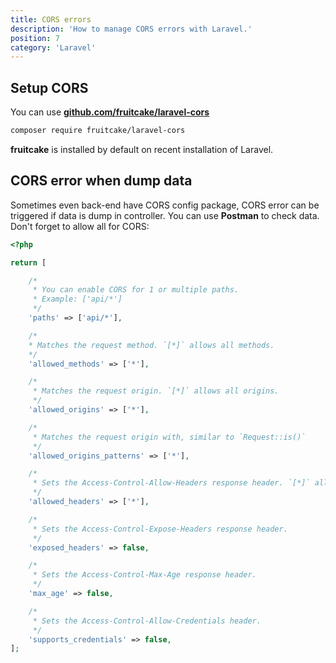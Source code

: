 ```yaml
---
title: CORS errors
description: 'How to manage CORS errors with Laravel.'
position: 7
category: 'Laravel'
---
```


## Setup CORS

You can use [**github.com/fruitcake/laravel-cors**](https://github.com/fruitcake/laravel-cors)

```bash
composer require fruitcake/laravel-cors
```

**fruitcake** is installed by default on recent installation of Laravel.

## CORS error when dump data

Sometimes even back-end have CORS config package, CORS error can be triggered if data is dump in controller. You can use **Postman** to check data. Don't forget to allow all for CORS:

```php title="config/cors.php"
<?php

return [

    /*
     * You can enable CORS for 1 or multiple paths.
     * Example: ['api/*']
     */
    'paths' => ['api/*'],

    /*
    * Matches the request method. `[*]` allows all methods.
    */
    'allowed_methods' => ['*'],

    /*
     * Matches the request origin. `[*]` allows all origins.
     */
    'allowed_origins' => ['*'],

    /*
     * Matches the request origin with, similar to `Request::is()`
     */
    'allowed_origins_patterns' => ['*'],

    /*
     * Sets the Access-Control-Allow-Headers response header. `[*]` allows all headers.
     */
    'allowed_headers' => ['*'],

    /*
     * Sets the Access-Control-Expose-Headers response header.
     */
    'exposed_headers' => false,

    /*
     * Sets the Access-Control-Max-Age response header.
     */
    'max_age' => false,

    /*
     * Sets the Access-Control-Allow-Credentials header.
     */
    'supports_credentials' => false,
];
```
